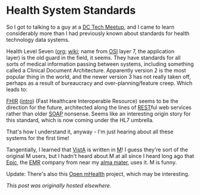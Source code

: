 # Health System Standards



So I got to talking to a guy at a <a href="http://www.meetup.com/DC-Tech-Meetup/">DC Tech Meetup</a>, and I came to learn considerably more than I had previously known about standards for health technology data systems.

Health Level Seven (<a href="http://www.hl7.org/">org</a>; <a href="http://en.wikipedia.org/wiki/Health_Level_7">wiki</a>;&#160;name from&#160;<a href="http://en.wikipedia.org/wiki/OSI_model">OSI</a>&#160;layer 7, the application layer)&#160;is the old guard in the field, it seems. They have standards for all sorts of medical information passing between systems, including something called a Clinical Document Architecture. Apparently version 2 is the most popular thing in the world, and the newer version 3 has not really taken off, perhaps as a result of bureaucracy and over-planning/feature creep. Which leads to:

<a href="http://hl7.org/implement/standards/fhir/">FHIR</a>&#160;(<a href="http://www.hl7standards.com/blog/2013/03/26/hl7-fhir/">intro</a>) (Fast Healthcare Interoperable Resource) seems to be the direction for the future, architected along the lines of <a href="http://en.wikipedia.org/wiki/Representational_state_transfer">REST</a>ful web services rather than older <a href="http://en.wikipedia.org/wiki/SOAP">SOAP</a> nonsense. Seems like an interesting origin story for this standard, which is now coming under the HL7 umbrella.

That's how I understand it, anyway - I'm just hearing about all these systems for the first time!

Tangentially, I learned that <a href="http://en.wikipedia.org/wiki/VistA">VistA</a> is written in <a href="http://en.wikipedia.org/wiki/MUMPS">M</a>! I guess they're sort of the original M users, but I hadn't heard about M at all since I heard long ago that <a href="http://www.epic.com/">Epic</a>, the <a href="http://en.wikipedia.org/wiki/Electronic_health_record">EMR</a> company from near my <a href="http://www.wisc.edu/">alma mater</a>, uses it. M is funny.

Update: There's also this <a href="http://openmhealth.org/">Open mHealth</a> project, which may be interesting.



*This post was originally hosted elsewhere.*
